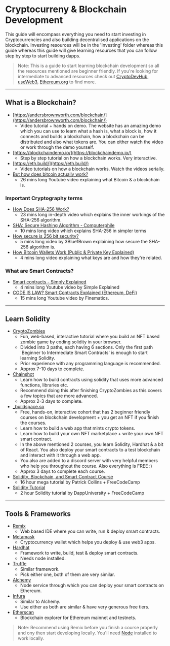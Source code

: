# Cryptocurreny & Blockchain Development

This guide will encompass everything you need to start investing in Cryptocurrencies and also building decentralised applications on the blockchain. Investing resources will be in the 'Investing' folder whereas this guide whereas this guide will give learning resources that you can follow step by step to start building dapps.

> Note: This is a guide to start learning blockchain development so all the resources mentioned are beginner friendly. If you're looking for intermediate to advanced resources check out [CryptoDevHub](https://cryptodevhub.io/wiki), [useWeb3](https://www.useweb3.xyz/), [Ethereum.org](https://ethereum.org/en/developers/docs/) to find more.

---

## What is a Blockchain?

- [https://andersbrownworth.com/blockchain/](https://andersbrownworth.com/blockchain/) 
  - Video tutorial + hands on demo. The website has an amazing demo which you can use to learn what a hash is, what a block is, how it connects and builds a blockchain, how a blockchain can be distributed and also what tokens are. You can either watch the video or work through the demo yourself.
- [https://blockchaindemo.io/](https://blockchaindemo.io/) 
  - Step by step tutorial on how a blockchain works. Very interactive.
- [https://eth.build/](https://eth.build/) 
  - Video tutorials on how a blockchain works. Watch the videos serially.
- [But how does bitcoin actually work?](https://www.youtube.com/watch?v=bBC-nXj3Ng4) 
  - 26 mins long Youtube video explaining what Bitcoin & a blockchain is.

### Important Cryptography terms

- [How Does SHA-256 Work?](https://www.youtube.com/watch?v=f9EbD6iY9zI) 
  - 23 mins long in-depth video which explains the inner workings of the SHA-256 algorithm.
- [SHA: Secure Hashing Algorithm - Computerphile](https://www.youtube.com/watch?v=DMtFhACPnTY) 
  - 10 mins long video which explains SHA-256 in simpler terms
- [How secure is 256 bit security?](https://www.youtube.com/watch?v=S9JGmA5_unY) 
  - 5 mins long video by 3Blue1Brown explaining how secure the SHA-256 algorithm is.
- [How Bitcoin Wallets Work (Public & Private Key Explained)](https://www.youtube.com/watch?v=GSTiKjnBaes) 
  - 4 mins long video explaining what keys are and how they're related.

### What are Smart Contracts?

- [Smart contracts - Simply Explained](https://www.youtube.com/watch?v=ZE2HxTmxfrI) 
  - 4 mins long Youtube video by Simple Explained 
- [CODE IS LAW? Smart Contracts Explained (Ethereum, DeFi)](https://www.youtube.com/watch?v=pWGLtjG-F5c) 
  - 15 mins long Youtube video by Finematics.

---

## Learn Solidity
- [CryptoZombies](https://cryptozombies.io/) 
  - Fun, web-based, interactive tutorial where you build an NFT based zombie game by coding solidity in your browser. 
  - Divided into 3 paths, each having 6 sections. Only the first path 'Beginner to Intermediate Smart Contracts' is enough to start learning Solidity.
  - Prior experience with any programming language is recommended.
  - Approx 7-10 days to complete.
- [Chainshot](https://www.chainshot.com/learn/solidity)
  - Learn how to build contracts using solidity that uses more advanced functions, libraries etc.
  - Recommend doing this after finishing CryptoZombies as this covers a few topics that are more advanced.
  - Approx 2-3 days to complete.
- [_buildspace.so](https://buildspace.so/)
  - Free, hands-on, interactive cohort that has 2 beginner friendly courses on blockchain development + you get an NFT if you finish the courses.
  - Learn how to build a web app that mints crypto tokens.
  - Learn how to build your own NFT marketplace + write your own NFT smart contract.
  - In the above mentioned 2 courses, you learn Solidity, Hardhat & a bit of React. You also deploy your smart contracts to a test blockchain and interact with it through a web app.
  - You also are added to a discord server with very helpful members who help you throughout the course. Also everything is FREE :)
  - Approx 3 days to complete each course.
- [Solidity, Blockchain, and Smart Contract Course](https://www.youtube.com/watch?v=M576WGiDBdQ) 
  - 16 hour mega tutorial by Patrick Collins + FreeCodeCamp
- [Solidity Tutorial](https://www.youtube.com/watch?v=ipwxYa-F1uY)
  - 2 hour Solidity tutorial by DappUniversity + FreeCodeCamp

---

## Tools & Frameworks
- [Remix](https://remix.ethereum.org/)
  - Web based IDE where you can write, run & deploy smart contracts. 
- [Metamask](https://metamask.io/)
  - Cryptocurrency wallet which helps you deploy & use web3 apps.
- [Hardhat](https://hardhat.org/)
  - Framework to write, build, test & deploy smart contracts.
  - Needs node installed.
- [Truffle](https://trufflesuite.com/)
  - Similar framework.
  - Pick either one, both of them are very similar. 
- [Alchemy](https://www.alchemy.com/)
  - Node service through which you can deploy your smart contracts on Ethereum.
- [Infura](https://infura.io/)
  - Similar to Alchemy.
  - Use either as both are similar & have very generous free tiers. 
- [Etherscan](https://etherscan.io/)
  -  Blockchain explorer for Ethereum mainnet and testnets.

> Note: Recommend using Remix before you finish a course properly and ony then start developing locally. You'll need [Node](https://nodejs.org/en/) installed to work locally. 